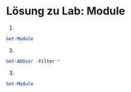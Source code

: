# Lösung zu Lab: Module
1.
```powershell
Get-Module
```

2. 
```powershell
Get-ADUser -Filter *
```
3.
```powershell
Get-Module
```
